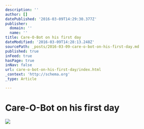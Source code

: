 ```yaml
---
description: ''
author: []
datePublished: '2016-03-09T14:29:30.377Z'
publisher:
  domain: ''
  name: ''
title: Care-O-Bot on his first day
dateModified: '2016-03-09T14:28:13.248Z'
sourcePath: _posts/2016-03-09-care-o-bot-on-his-first-day.md
published: true
inFeed: true
hasPage: true
inNav: false
url: care-o-bot-on-his-first-day/index.html
_context: 'http://schema.org'
_type: Article

---
```

# Care-O-Bot on his first day
![](https://the-grid-user-content.s3-us-west-2.amazonaws.com/a46bb102-2369-46b9-b6ed-e8b9aaabffc5.png)